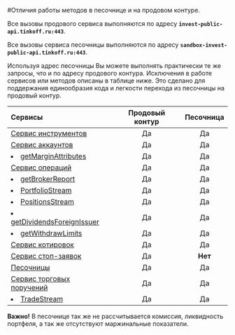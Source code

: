 #Отличия работы методов в песочнице и на продовом контуре.

Все вызовы продового сервиса выполняются по адресу **`invest-public-api.tinkoff.ru:443`**.

Все вызовы сервиса песочницы выполняются по адресу **`sandbox-invest-public-api.tinkoff.ru:443`**.

Используя адрес песочницы Вы можете выполнять практически те же запросы, что и по адресу продового контура.
Исключения в работе сервисов или методов описаны в таблице ниже. 
Это сделано для поддержания единообразия кода и легкости перехода из песочницы на продовый контур.

| Сервисы                                                                               | Продовый контур | Песочница |
|:--------------------------------------------------------------------------------------|:---------------:|:---------:|
| [Сервис инструментов](/investAPI/head-instruments/)                                   |       Да        |    Да     |
| [Сервис аккаунтов](/investAPI/head-users/)                                            |       Да        |    Да     |
| <li>[getMarginAttributes](/investAPI/users#getmarginattributes)</li>                  |       Да        |  Да  |
| [Сервис операций](/investAPI/head-operations/)                                        |       Да        |    Да     |
| <li>[getBrokerReport](/investAPI/operations/#getbrokerreport)</li>                    |       Да        |  Да  |
| <li>[PortfolioStream](/investAPI/operations/#portfoliostream)</li>                    |       Да        |  Да  |
| <li>[PositionsStream](/investAPI/operations/#positionsstream)</li>                    |       Да        |  Да  |
| <li>[getDividendsForeignIssuer](/investAPI/operations#getdividendsforeignissuer)</li> |       Да        |  Да  |
| <li>[getWithdrawLimits](/investAPI/operations#getwithdrawlimits)</li>                 |       Да        |  Да  |
| [Сервис котировок](/investAPI/head-marketdata/)                                       |       Да        |    Да     |
| [Сервис стоп-заявок](/investAPI/head-stoporders/)                                     |       Да        |  **Нет**  |
| [Песочницы](/investAPI/head-sandbox/)                                                 |       Да        |    Да     |
| [Сервис торговых поручений](/investAPI/head-orders/)                                  |       Да        |    Да     |
| <li>[TradeStream](/investAPI/orders/#tradesstream)</li>                               |       Да        | Да   |


**Важно!** В песочнице так же не рассчитывается комиссия, ликвидность портфеля, а так же отсутствуют маржинальные показатели.